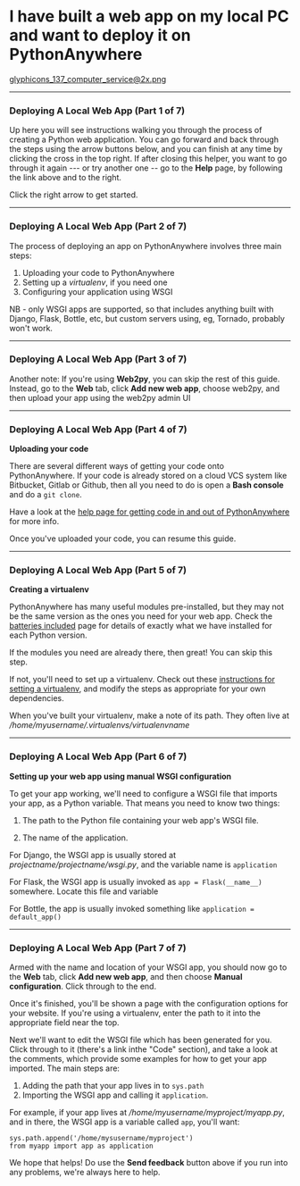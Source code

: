 I have built a web app on my local PC and want to deploy it on PythonAnywhere
=============================================================================

glyphicons_137_computer_service@2x.png

----

### Deploying A Local Web App (Part 1 of 7)

Up here you will see instructions walking you through the process of creating a
Python web application. You can go forward and back through the steps using the
arrow buttons below, and you can finish at any time by clicking the cross in
the top right.  If after closing this helper, you want to go through it again
--- or try another one -- go to the **Help** page, by following
the link above and to the right.

Click the right arrow to get started.


----

### Deploying A Local Web App (Part 2 of 7)

The process of deploying an app on PythonAnywhere involves three main steps:

1. Uploading your code to PythonAnywhere
2. Setting up a *virtualenv*, if you need one
3. Configuring your application using WSGI

NB - only WSGI apps are supported, so that includes anything built with
Django, Flask, Bottle, etc, but custom servers using, eg, Tornado, probably
won't work.

----

### Deploying A Local Web App (Part 3 of 7)

Another note:  If you're using **Web2py**, you can skip the rest of this
guide.  Instead, go to the **Web** tab, click **Add new web app**, choose
web2py, and then upload your app using the web2py admin UI

----

### Deploying A Local Web App (Part 4 of 7)

**Uploading your code**

There are several different ways of getting your code onto PythonAnywhere.
If your code is already stored on a cloud VCS system like Bitbucket, Gitlab
or Github, then all you need to do is open a **Bash console** and do a
`git clone`.

Have a look at the
[help page for getting code in and out of PythonAnywhere](https://www.pythonanywhere.com/wiki/FTP)
for more info.

Once you've uploaded your code, you can resume this guide.

----
### Deploying A Local Web App (Part 5 of 7)

**Creating a virtualenv**

PythonAnywhere has many useful modules pre-installed, but they may not be the
same version as the ones you need for your web app.  Check the
[batteries included](https://www.pythonanywhere.com/batteries_included/) page
for details of exactly what we have installed for each Python version.

If the modules you need are already there, then great!  You can skip this step.

If not, you'll need to set up a virtualenv. Check out these
[instructions for setting a virtualenv](https://www.pythonanywhere.com/wiki/Virtualenvs),
and modify the steps as appropriate for your own dependencies.

When you've built your virtualenv, make a note of its path. They often live at */home/myusername/.virtualenvs/virtualenvname*

----
### Deploying A Local Web App (Part 6 of 7)

**Setting up your web app using manual WSGI configuration**

To get your app working, we'll need to configure a WSGI file that imports your
app, as a Python variable.  That means you need to know two things:

1. The path to the Python file containing your web app's
  WSGI file.

2. The name of the application.

For Django, the WSGI app is usually stored at *projectname/projectname/wsgi.py*, and the variable name is `application`

For Flask, the WSGI app is usually invoked as `app = Flask(__name__)` somewhere.  Locate this file and variable

For Bottle, the app is usually invoked something like `application = default_app()`

----

### Deploying A Local Web App (Part 7 of 7)
Armed with the name and location of your WSGI app, you should now go to the **Web** tab,
click **Add new web app**, and then choose **Manual configuration**. Click through to the end.

Once it's finished, you'll be shown a page with the configuration options for your website.
If you're using a virtualenv, enter the path to it into the appropriate field near the top.

Next we'll want to edit the WSGI file which has been generated for you.
Click through to it (there's a link inthe "Code" section), and take a look at the
comments, which provide some examples for how to get your app imported.  The main
steps are:

1. Adding the path that your app lives in to `sys.path`
2. Importing the WSGI app and calling it `application`.

For example, if your app lives at */home/myusername/myproject/myapp.py*, and
in there, the WSGI app is a variable called `app`, you'll want:

    sys.path.append('/home/mysusername/myproject')
    from myapp import app as application

We hope that helps!  Do use the **Send feedback** button above if you run into
any problems, we're always here to help.


